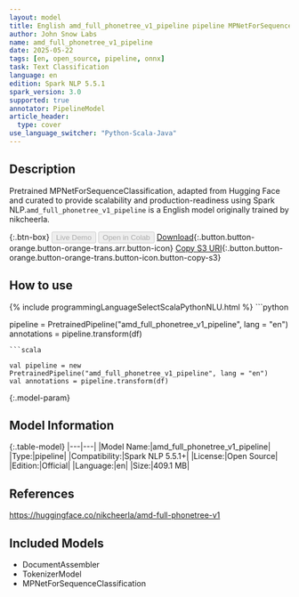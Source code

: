 ```yaml
---
layout: model
title: English amd_full_phonetree_v1_pipeline pipeline MPNetForSequenceClassification from nikcheerla
author: John Snow Labs
name: amd_full_phonetree_v1_pipeline
date: 2025-05-22
tags: [en, open_source, pipeline, onnx]
task: Text Classification
language: en
edition: Spark NLP 5.5.1
spark_version: 3.0
supported: true
annotator: PipelineModel
article_header:
  type: cover
use_language_switcher: "Python-Scala-Java"
---
```


## Description

Pretrained MPNetForSequenceClassification, adapted from Hugging Face and curated to provide scalability and production-readiness using Spark NLP.`amd_full_phonetree_v1_pipeline` is a English model originally trained by nikcheerla.

{:.btn-box}
<button class="button button-orange" disabled>Live Demo</button>
<button class="button button-orange" disabled>Open in Colab</button>
[Download](https://s3.amazonaws.com/auxdata.johnsnowlabs.com/public/models/amd_full_phonetree_v1_pipeline_en_5.5.1_3.0_1747911947840.zip){:.button.button-orange.button-orange-trans.arr.button-icon}
[Copy S3 URI](s3://auxdata.johnsnowlabs.com/public/models/amd_full_phonetree_v1_pipeline_en_5.5.1_3.0_1747911947840.zip){:.button.button-orange.button-orange-trans.button-icon.button-copy-s3}

## How to use



<div class="tabs-box" markdown="1">
{% include programmingLanguageSelectScalaPythonNLU.html %}
```python

pipeline = PretrainedPipeline("amd_full_phonetree_v1_pipeline", lang = "en")
annotations =  pipeline.transform(df)   

```
```scala

val pipeline = new PretrainedPipeline("amd_full_phonetree_v1_pipeline", lang = "en")
val annotations = pipeline.transform(df)

```
</div>

{:.model-param}
## Model Information

{:.table-model}
|---|---|
|Model Name:|amd_full_phonetree_v1_pipeline|
|Type:|pipeline|
|Compatibility:|Spark NLP 5.5.1+|
|License:|Open Source|
|Edition:|Official|
|Language:|en|
|Size:|409.1 MB|

## References

https://huggingface.co/nikcheerla/amd-full-phonetree-v1

## Included Models

- DocumentAssembler
- TokenizerModel
- MPNetForSequenceClassification